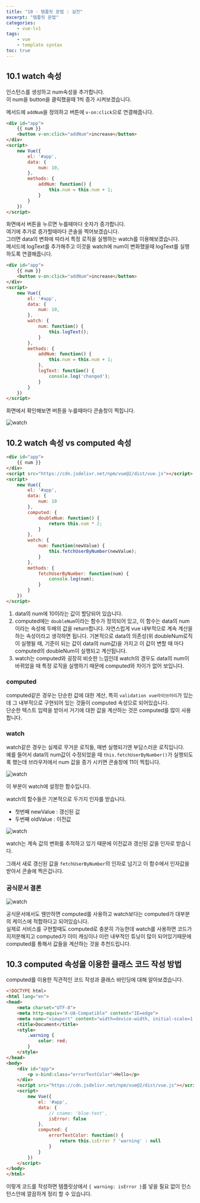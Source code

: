 ```yaml
--- 
title: "10 - 템플릿 문법 : 실전" 
excerpt: "템플릿 문법"
categories: 
    - vue-lv1
tags: 
    - vue
    - template syntax
toc: true
--- 
```


## 10.1 watch 속성

인스턴스를 생성하고 num속성을 추가합니다.  
이 num을 button을 클릭했을때 1씩 증가 시켜보겠습니다.  

메서드에 `addNum`을 정의하고 버튼에 `v-on:click`으로 연결해줍니다.  

```html
<div id="app">
    {{ num }}
    <button v-on:click="addNum">increase</button>
</div>
<script>
    new Vue({
        el: '#app',
        data: {
            num: 10,
        },
        methods: {
            addNum: function() {
                this.num = this.num + 1;
            }
        }
    })
</script>
```

화면에서 버튼을 누르면 누를때마다 숫자가 증가합니다.  
여기에 추가로 증가할때마다 콘솔을 찍어보겠습니다.  
그러면 data의 변화에 따라서 특정 로직을 실행하는 watch를 이용해보겠습니다.  
메서드에 logText를 추가해주고 이것을 watch에 num이 변화했을때 logText를 실행하도록 연결해줍니다.  


```html
<div id="app">
    {{ num }}
    <button v-on:click="addNum">increase</button>
</div>
<script>
    new Vue({
        el: '#app',
        data: {
            num: 10,
        },
        watch: {
            num: function() {
                this.logText();   
            }
        },
        methods: {
            addNum: function() {
                this.num = this.num + 1;
            },
            logText: function() {
                console.log('changed');
            }
        }
    })
</script>
```

화면에서 확인해보면 버튼을 누를때마다 콘솔창이 찍힙니다.

![watch](/assets/images/vue/vue-lv1/beginner10_1.png) 

## 10.2 watch 속성 vs computed 속성

```html
<div id="app">
    {{ num }}
</div>
<script src="https://cdn.jsdelivr.net/npm/vue@2/dist/vue.js"></script>
<script>
    new Vue({
        el: '#app',
        data: {
            num: 10
        },
        computed: {
            doubleNum: function() {
                return this.num * 2;
            }
        },
        watch: {
            num: function(newValue) {
                this.fetchUserByNumber(newValue);
            }
        },
        methods: {
            fetchUserByNumber: function(num) {
                console.log(num);
            }
        }
    })
</script>
```

1. data의 num에 10이라는 값이 할당되어 있습니다.
2. computed에는 `doubleNum`이라는 함수가 정의되어 있고, 이 함수는 data의 num이라는 속성에 두배의 값을 return합니다.  자연스럽게 vue 내부적으로 계속 계산을 하는 속성이라고 생각하면 됩니다.  기본적으로 data의 의존성(위 doubleNum로직이 실행될 때, 기준이 되는 값이 data의 num값)을 가지고 이 값이 변할 때 마다 computed의 doubleNum이 실행되고 계산됩니다.  
3. watch는 computed와 굉장히 비슷한 느낌인데 watch의 경우도 data의 num이 바뀌었을 때 특정 로직을 실행하기 때문에 computed와 차이가 없어 보입니다. 

### computed
computed같은 경우는 단순한 값에 대한 계산, 특히 `validation vue라이브러리`가 있는데 그 내부적으로 구현되어 있는 것들이 computed 속성으로 되어있습니다.  
단순한 텍스트 입력을 받아서 거기에 대한 값을 계산하는 것은 computed를 많이 사용합니다.  

### watch
watch같은 경우는 실제로 무거운 로직들, 매번 실행되기엔 부담스러운 로직입니다.  
예를 들어서 data의 num값이 수정되었을 때 `this.fetchUserByNumber()`가 실행되도록 했는데 브라우저에서 num 값을 증가 시키면 콘솔창에 11이 찍힙니다.

![watch](/assets/images/vue/vue-lv1/beginner10_2.png) 

이 부분이 watch에 설정한 함수입니다.  

watch의 함수들은 기본적으로 두가지 인자를 받습니다.
- 첫번째 newValue : 갱신된 값
- 두번째 oldValue : 이전값

![watch](/assets/images/vue/vue-lv1/beginner10_3.png) 

watch는 계속 값의 변화를 추적하고 있기 때문에 이전값과 갱신된 값을 인자로 받습니다.  

그래서 새로 갱신된 값을 `fetchUserByNumber`의 인자로 넘기고 이 함수에서 인자값을 받아서 콘솔에 찍은겁니다.  

### 공식문서 결론

![watch](/assets/images/vue/vue-lv1/beginner10_4.png) 

공식문서에서도 웬만하면 computed를 사용하고 watch보다는 computed가 대부분의 케이스에 적합하다고 되어있습니다.  
실제로 서비스를 구현할때도 computed로 충분히 가능한데 watch를 사용하면 코드가 지저분해지고 computed가 이미 캐싱이나 이런 내부적인 튜닝이 많이 되어있기때문에 computed를 통해서 값들을 계산하는 것을 추천드립니다.

## 10.3 computed 속성을 이용한 클래스 코드 작성 방법

computed를 이용한 직관적인 코드 작성과 클래스 바인딩에 대해 알아보겠습니다.  

```html
<!DOCTYPE html>
<html lang="en">
<head>
    <meta charset="UTF-8">
    <meta http-equiv="X-UA-Compatible" content="IE=edge">
    <meta name="viewport" content="width=device-width, initial-scale=1.0">
    <title>Document</title>
    <style>
        .warning {
            color: red;
        }
    </style>
</head>
<body>
    <div id="app">
        <p v-bind:class="errorTextColor">Hello</p>
    </div>
    <script src="https://cdn.jsdelivr.net/npm/vue@2/dist/vue.js"></script>
    <script>
        new Vue({
            el: '#app',
            data: {
                // cname: 'blue-text',
                isError: false
            },
            computed: {
                errorTextColor: function() {
                    return this.isError ? 'warning' : null
                }
            }
        })
    </script>
</body>
</html>
```

이렇게 코드를 작성하면 템플릿상에서 `{ warning: isError }`를 넣을 필요 없이 인스턴스안에 깔끔하게 정리 할 수 있습니다.  




